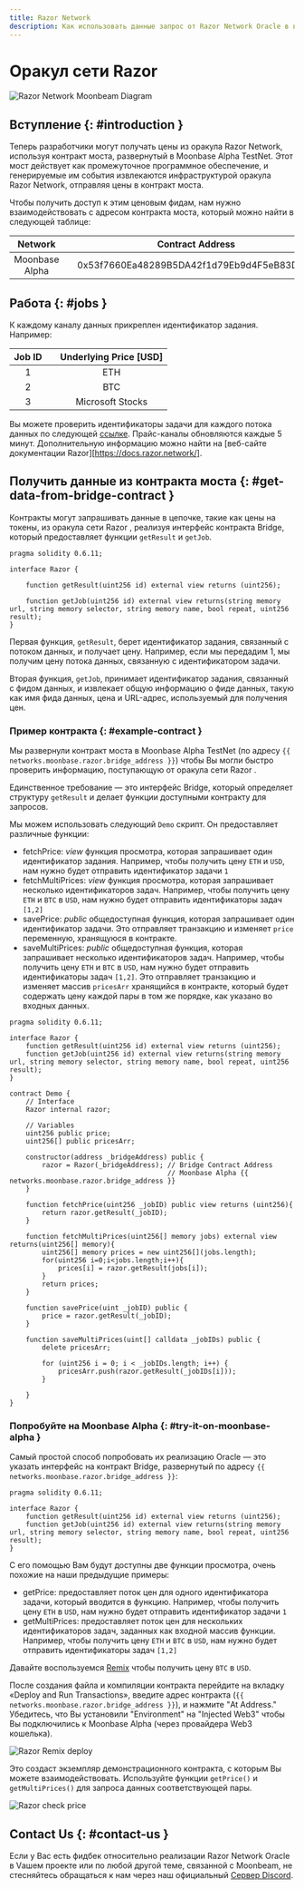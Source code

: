 ```yaml
---
title: Razor Network
description: Как использовать данные запрос от Razor Network Oracle в вашем DApp Moonbeam Ethereum с помощью смарт-контрактов
---
```

# Оракул сети Razor

![Razor Network Moonbeam Diagram](/images/razor/razor-banner.png)

## Вступление {: #introduction } 

Теперь разработчики могут получать цены из оракула Razor Network, используя контракт моста, развернутый в Moonbase Alpha TestNet. Этот мост действует как промежуточное программное обеспечение, и генерируемые им события извлекаются инфраструктурой оракула Razor Network, отправляя цены в контракт моста.

Чтобы получить доступ к этим ценовым фидам, нам нужно взаимодействовать с адресом контракта моста, который можно найти в следующей таблице:

|     Network    | |         Contract Address        |
|:--------------:|-|:------------------------------------------:|
| Moonbase Alpha | | 0x53f7660Ea48289B5DA42f1d79Eb9d4F5eB83D3BE |

## Работа {: #jobs } 

К каждому каналу данных прикреплен идентификатор задания. Например:

|    Job ID    | |    Underlying Price [USD]  |
|:------------:|-|:--------------------------:|
|       1      | |            ETH             |
|       2      | |            BTC             |
|       3      | |      Microsoft Stocks      |

Вы можете проверить идентификаторы задачи для каждого потока данных по следующей [ссылке](https://razorscan.io/#/custom). Прайс-каналы обновляются каждые 5 минут. Дополнительную информацию можно найти на [веб-сайте документации Razor][https://docs.razor.network/].

## Получить данные из контракта моста {: #get-data-from-bridge-contract } 

Контракты могут запрашивать данные в цепочке, такие как цены на токены, из оракула сети Razor , реализуя интерфейс контракта Bridge, который предоставляет функции `getResult` и `getJob`.

```
pragma solidity 0.6.11;

interface Razor {
    
    function getResult(uint256 id) external view returns (uint256);
    
    function getJob(uint256 id) external view returns(string memory url, string memory selector, string memory name, bool repeat, uint256 result);
}
```

Первая функция, `getResult`, берет идентификатор задания, связанный с потоком данных, и получает цену. Например, если мы передадим 1, мы получим цену потока данных, связанную с идентификатором задачи.

Вторая функция, `getJob`, принимает идентификатор задания, связанный с фидом данных, и извлекает общую информацию о фиде данных, такую как имя фида данных, цена и URL-адрес, используемый для получения цен.

### Пример контракта {: #example-contract } 

Мы развернули контракт моста в Moonbase Alpha TestNet (по адресу `{{ networks.moonbase.razor.bridge_address }}`) чтобы Вы могли быстро проверить информацию, поступающую от оракула сети Razor .

Единственное требование — это интерфейс Bridge, который определяет структуру `getResult` и делает функции доступными контракту для запросов.


Мы можем использовать следующий `Demo` скрипт. Он предоставляет различные функции:

 - fetchPrice:  _view_ функция просмотра, которая запрашивает один идентификатор задания. Например, чтобы получить цену `ETH` и `USD`,  нам нужно будет отправить идентификатор задачи `1`
 - fetchMultiPrices:  _view_ функция просмотра, которая запрашивает несколько идентификаторов задач. Например, чтобы получить цену  `ETH` и `BTC` в `USD`, нам нужно будет отправить идентификаторы задач `[1,2]`
 - savePrice:  _public_ общедоступная функция, которая запрашивает один идентификатор задачи. Это отправляет транзакцию и изменяет `price` переменную, хранящуюся в контракте.
 - saveMultiPrices:  _public_ общедоступная функция, которая запрашивает несколько идентификаторов задач. Например, чтобы получить цену `ETH` и `BTC` в `USD`, нам нужно будет отправить идентификаторы задач `[1,2]`. Это отправляет транзакцию и изменяет массив `pricesArr` хранящийся в контракте, который будет содержать цену каждой пары в том же порядке, как указано во входных данных.

```sol
pragma solidity 0.6.11;

interface Razor {
    function getResult(uint256 id) external view returns (uint256);
    function getJob(uint256 id) external view returns(string memory url, string memory selector, string memory name, bool repeat, uint256 result);
}

contract Demo {
    // Interface
    Razor internal razor;
    
    // Variables
    uint256 public price;
    uint256[] public pricesArr;

    constructor(address _bridgeAddress) public {
        razor = Razor(_bridgeAddress); // Bridge Contract Address
                                       // Moonbase Alpha {{ networks.moonbase.razor.bridge_address }}
    }

    function fetchPrice(uint256 _jobID) public view returns (uint256){
        return razor.getResult(_jobID);
    }
    
    function fetchMultiPrices(uint256[] memory jobs) external view returns(uint256[] memory){
        uint256[] memory prices = new uint256[](jobs.length);
        for(uint256 i=0;i<jobs.length;i++){
            prices[i] = razor.getResult(jobs[i]);
        }
        return prices;
    }
    
    function savePrice(uint _jobID) public {
        price = razor.getResult(_jobID);
    }

    function saveMultiPrices(uint[] calldata _jobIDs) public {
        delete pricesArr;
        
        for (uint256 i = 0; i < _jobIDs.length; i++) {
            pricesArr.push(razor.getResult(_jobIDs[i]));
        }

    }
}
```

### Попробуйте на Moonbase Alpha {: #try-it-on-moonbase-alpha } 

Самый простой способ попробовать их реализацию Oracle — это указать интерфейс на контракт Bridge, развернутый по адресу `{{ networks.moonbase.razor.bridge_address }}`:

```sol
pragma solidity 0.6.11;

interface Razor {
    function getResult(uint256 id) external view returns (uint256);
    function getJob(uint256 id) external view returns(string memory url, string memory selector, string memory name, bool repeat, uint256 result);
}
```

С его помощью Вам будут доступны две функции просмотра, очень похожие на наши предыдущие примеры:

 - getPrice: предоставляет поток цен для одного идентификатора задачи, который вводится в функцию. Например, чтобы получить цену `ETH` в `USD`, нам нужно будет отправить идентификатор задачи `1`
 - getMultiPrices: предоставляет поток цен для нескольких идентификаторов задач, заданных как входной массив функции. Например, чтобы получить цену `ETH` и `BTC` в `USD`, нам нужно будет отправить идентификаторы задач `[1,2]`

Давайте воспользуемся [Remix](/integrations/remix/) чтобы получить цену `BTC` в `USD`.

После создания файла и компиляции контракта перейдите на вкладку «Deploy and Run Transactions», введите адрес контракта (`{{ networks.moonbase.razor.bridge_address }}`), и нажмите "At Address." Убедитесь, что Вы установили "Environment" на "Injected Web3" чтобы Вы подключились к Moonbase Alpha (через провайдера Web3 кошелька). 

![Razor Remix deploy](/images/razor/razor-demo1.png)

Это создаст экземпляр демонстрационного контракта, с которым Вы можете взаимодействовать. Используйте функции `getPrice()` и `getMultiPrices()` для запроса данных соответствующей пары.

![Razor check price](/images/razor/razor-demo2.png)

## Contact Us {: #contact-us } 
Если у Вас есть фидбек относительно реализации Razor Network Oracle в Vашем проекте или по любой другой теме, связанной с Moonbeam, не стесняйтесь обращаться к нам через наш официальный [Сервер Discord](https://discord.com/invite/PfpUATX).
